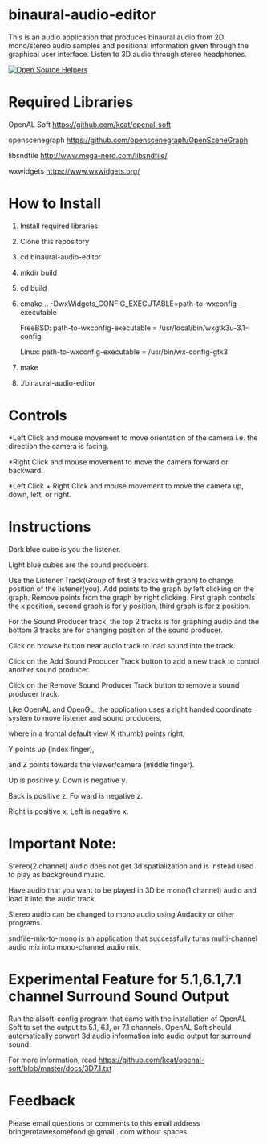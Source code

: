 # binaural-audio-editor
This is an audio application that produces binaural audio from 2D mono/stereo audio samples and positional information given through the graphical user interface. Listen to 3D audio through stereo headphones.

[![Open Source Helpers](https://www.codetriage.com/adct-the-experimenter/binaural-audio-editor/badges/users.svg)](https://www.codetriage.com/adct-the-experimenter/binaural-audio-editor)

# Required Libraries
OpenAL Soft https://github.com/kcat/openal-soft

openscenegraph https://github.com/openscenegraph/OpenSceneGraph

libsndfile http://www.mega-nerd.com/libsndfile/

wxwidgets https://www.wxwidgets.org/


# How to Install

1. Install required libraries.
2. Clone this repository
3. cd binaural-audio-editor
4. mkdir build
5. cd build
6. cmake .. -DwxWidgets_CONFIG_EXECUTABLE=path-to-wxconfig-executable
    
    FreeBSD: path-to-wxconfig-executable = /usr/local/bin/wxgtk3u-3.1-config
    
    Linux: path-to-wxconfig-executable = /usr/bin/wx-config-gtk3
7. make
8. ./binaural-audio-editor

# Controls

  *Left Click and mouse movement to move orientation of the camera i.e. the direction the camera is facing.
  
  *Right Click and mouse movement to move the camera forward or backward.
  
  *Left Click + Right Click and mouse movement to move the camera up, down, left, or right.

# Instructions
  
  Dark blue cube is you the listener. 
  
  Light blue cubes are the sound producers.

  Use the Listener Track(Group of first 3 tracks with graph) to change position of the listener(you). 
  Add points to the graph by left clicking on the graph. Remove points from the graph by right clicking.
  First graph controls the x position, second graph is for y position, third graph is for z position.
  
  For the Sound Producer track, the top 2 tracks is for graphing audio and the bottom 3 tracks are for changing position of the sound producer.
  
  Click on browse button near audio track to load sound into the track.
  
  Click on the Add Sound Producer Track button to add a new track to control another sound producer.
  
  Click on the Remove Sound Producer Track button to remove a sound producer track.
  
  Like OpenAL and OpenGL, the application uses a right handed coordinate system to move listener and sound producers, 
  
  where in a frontal default view X (thumb) points right, 
  
  Y points up (index finger), 
  
  and Z points towards the viewer/camera (middle finger). 
  
  Up is positive y. Down is negative y.
  
  Back is positive z. Forward is negative z.
  
  Right is positive x. Left is negative x.

# Important Note:
Stereo(2 channel) audio does not get 3d spatialization and is instead used to play as background music.

Have audio that you want to be played in 3D be mono(1 channel) audio
and load it into the audio track.

Stereo audio can be changed to mono audio using Audacity or other programs.

sndfile-mix-to-mono is an application that successfully turns multi-channel audio mix into mono-channel audio mix.

  
# Experimental Feature for 5.1,6.1,7.1 channel Surround Sound Output
Run the alsoft-config program that came with the installation of OpenAL Soft to
set the output to 5.1, 6.1, or 7.1 channels.
OpenAL Soft should automatically convert 3d audio information into audio output for surround sound.

For more information, read https://github.com/kcat/openal-soft/blob/master/docs/3D7.1.txt 

# Feedback 
Please email questions or comments to this email address bringerofawesomefood @ gmail . com without spaces.
